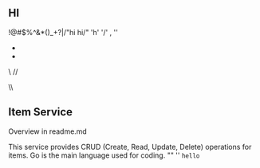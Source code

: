 ## HI

!@#$%^&\*()\_+?|/\"hi hi/" 'h' '/' , '\'

-

-

\\
//

\\\

## Item Service

Overview in readme.md

This service provides CRUD (Create, Read, Update, Delete) operations for items. Go is the main language used for coding.
""
''
`hello`

```<>

```
